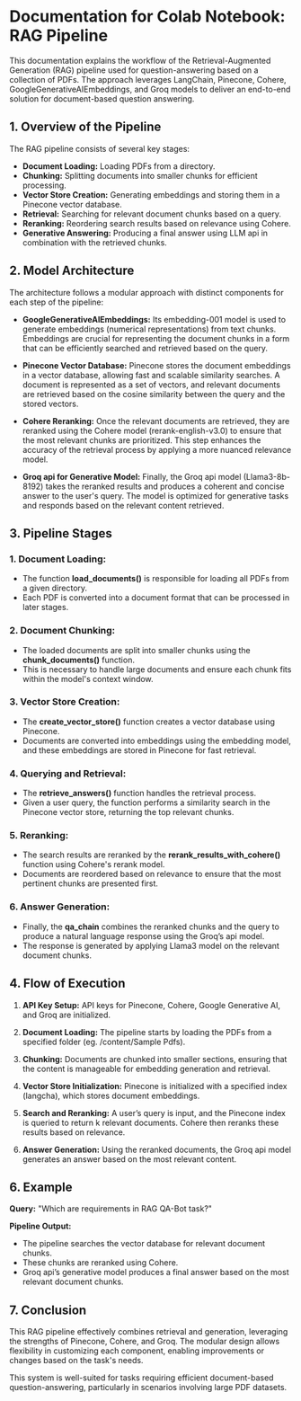 
# Documentation for Colab Notebook: RAG Pipeline

This documentation explains the workflow of the Retrieval-Augmented Generation (RAG) pipeline used for question-answering based on a collection of PDFs. The approach leverages LangChain, Pinecone, Cohere, GoogleGenerativeAIEmbeddings, and Groq models to deliver an end-to-end solution for document-based question answering.

## 1. Overview of the Pipeline
The RAG pipeline consists of several key stages:

- **Document Loading:** Loading PDFs from a directory.
- **Chunking:** Splitting documents into smaller chunks for efficient processing.
- **Vector Store Creation:** Generating embeddings and storing them in a Pinecone vector database.
- **Retrieval:** Searching for relevant document chunks based on a query.
- **Reranking:** Reordering search results based on relevance using Cohere.
- **Generative Answering:** Producing a final answer using LLM api in combination with the retrieved chunks.

## 2. Model Architecture
The architecture follows a modular approach with distinct components for each step of the pipeline:

- **GoogleGenerativeAIEmbeddings:** Its embedding-001 model is used to generate embeddings (numerical representations) from text chunks. Embeddings are crucial for representing the document chunks in a form that can be efficiently searched and retrieved based on the query.

- **Pinecone Vector Database:** Pinecone stores the document embeddings in a vector database, allowing fast and scalable similarity searches. A document is represented as a set of vectors, and relevant documents are retrieved based on the cosine similarity between the query and the stored vectors.

- **Cohere Reranking:** Once the relevant documents are retrieved, they are reranked using the Cohere model (rerank-english-v3.0) to ensure that the most relevant chunks are prioritized. This step enhances the accuracy of the retrieval process by applying a more nuanced relevance model.

- **Groq api for Generative Model:** Finally, the Groq api model (Llama3-8b-8192) takes the reranked results and produces a coherent and concise answer to the user's query. The model is optimized for generative tasks and responds based on the relevant content retrieved.

## 3. Pipeline Stages
### 1. Document Loading:
- The function **load_documents()** is responsible for loading all PDFs from a given directory.
- Each PDF is converted into a document format that can be processed in later stages.

### 2. Document Chunking:
- The loaded documents are split into smaller chunks using the **chunk_documents()** function.
- This is necessary to handle large documents and ensure each chunk fits within the model's context window.

### 3. Vector Store Creation:

- The **create_vector_store()** function creates a vector database using Pinecone.
- Documents are converted into embeddings using the embedding model, and these embeddings are stored in Pinecone for fast retrieval.

### 4. Querying and Retrieval:
- The **retrieve_answers()** function handles the retrieval process.
- Given a user query, the function performs a similarity search in the Pinecone vector store, returning the top relevant chunks.

### 5. Reranking:
- The search results are reranked by the **rerank_results_with_cohere()** function using Cohere's rerank model.
- Documents are reordered based on relevance to ensure that the most pertinent chunks are presented first.

### 6. Answer Generation:

- Finally, the **qa_chain** combines the reranked chunks and the query to produce a natural language response using the Groq’s api model.
- The response is generated by applying Llama3 model on the relevant document chunks.

## 4. Flow of Execution
1. **API Key Setup:** API keys for Pinecone, Cohere, Google Generative AI, and Groq are initialized.

2. **Document Loading:** The pipeline starts by loading the PDFs from a specified folder (eg. /content/Sample Pdfs).

3. **Chunking:** Documents are chunked into smaller sections, ensuring that the content is manageable for embedding generation and retrieval.

4. **Vector Store Initialization:** Pinecone is initialized with a specified index (langcha), which stores document embeddings.

5. **Search and Reranking:** A user’s query is input, and the Pinecone index is queried to return k relevant documents. Cohere then reranks these results based on relevance.

6. **Answer Generation:** Using the reranked documents, the Groq api model generates an answer based on the most relevant content.

## 6. Example
**Query:** "Which are requirements in RAG QA-Bot task?"

**Pipeline Output:**

- The pipeline searches the vector database for relevant document chunks.
- These chunks are reranked using Cohere.
- Groq api’s generative model produces a final answer based on the most relevant document chunks.

## 7. Conclusion
This RAG pipeline effectively combines retrieval and generation, leveraging the strengths of Pinecone, Cohere, and Groq. The modular design allows flexibility in customizing each component, enabling improvements or changes based on the task's needs.

This system is well-suited for tasks requiring efficient document-based question-answering, particularly in scenarios involving large PDF datasets.